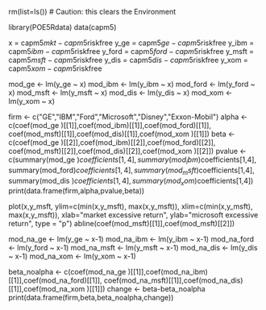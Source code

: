 rm(list=ls()) # Caution: this clears the Environment

library(POE5Rdata)
data(capm5)

x = capm5$mkt-capm5$riskfree
y_ge   = capm5$ge  -capm5$riskfree
y_ibm  = capm5$ibm -capm5$riskfree
y_ford = capm5$ford-capm5$riskfree
y_msft = capm5$msft-capm5$riskfree
y_dis  = capm5$dis -capm5$riskfree
y_xom  = capm5$xom -capm5$riskfree


mod_ge   <- lm(y_ge   ~ x)
mod_ibm  <- lm(y_ibm  ~ x)
mod_ford <- lm(y_ford ~ x)
mod_msft <- lm(y_msft ~ x)
mod_dis  <- lm(y_dis  ~ x)
mod_xom  <- lm(y_xom  ~ x)

firm  <- c("GE","IBM","Ford","Microsoft","Disney","Exxon-Mobil")
alpha <- c(coef(mod_ge  )[[1]],coef(mod_ibm)[[1]],coef(mod_ford)[[1]],
           coef(mod_msft)[[1]],coef(mod_dis)[[1]],coef(mod_xom )[[1]])
beta  <- c(coef(mod_ge  )[[2]],coef(mod_ibm)[[2]],coef(mod_ford)[[2]],
           coef(mod_msft)[[2]],coef(mod_dis)[[2]],coef(mod_xom )[[2]])
pvalue <- c(summary(mod_ge  )$coefficients[1,4],
            summary(mod_ibm )$coefficients[1,4],
            summary(mod_ford)$coefficients[1,4],
            summary(mod_msft)$coefficients[1,4],
            summary(mod_dis )$coefficients[1,4],
            summary(mod_xom )$coefficients[1,4])
print(data.frame(firm,alpha,pvalue,beta))

plot(x,y_msft,
     ylim=c(min(x,y_msft), max(x,y_msft)),
     xlim=c(min(x,y_msft), max(x,y_msft)),
     xlab="market excessive return", 
     ylab="microsoft excessive return", 
     type = "p")
abline(coef(mod_msft)[[1]],coef(mod_msft)[[2]])

mod_na_ge   <- lm(y_ge   ~ x-1)
mod_na_ibm  <- lm(y_ibm  ~ x-1)
mod_na_ford <- lm(y_ford ~ x-1)
mod_na_msft <- lm(y_msft ~ x-1)
mod_na_dis  <- lm(y_dis  ~ x-1)
mod_na_xom  <- lm(y_xom  ~ x-1)

beta_noalpha  <- c(coef(mod_na_ge  )[[1]],coef(mod_na_ibm)[[1]],coef(mod_na_ford)[[1]],
                   coef(mod_na_msft)[[1]],coef(mod_na_dis)[[1]],coef(mod_na_xom )[[1]])
change <- beta-beta_noalpha
print(data.frame(firm,beta,beta_noalpha,change))
